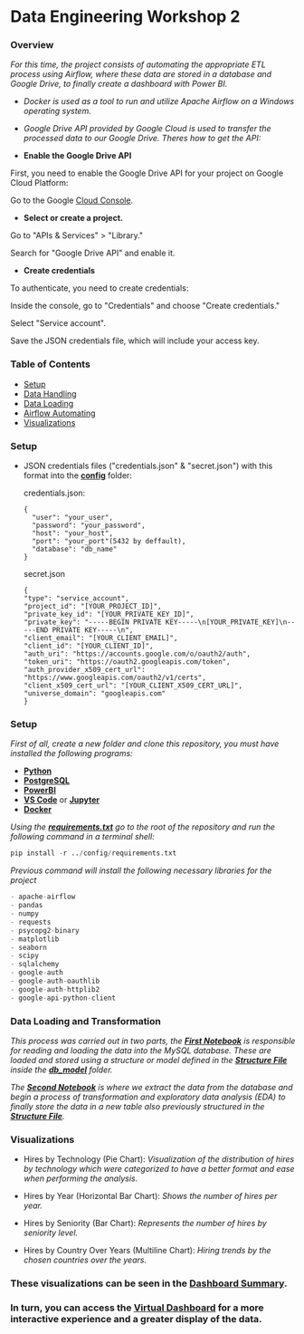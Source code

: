 # Data Engineering Workshop 2 #
### Overview ###
_For this time, the project consists of automating the appropriate ETL process using Airflow, where these data are stored in a database and Google Drive, to finally create a dashboard with Power BI._ 
- _Docker is used as a tool to run and utilize Apache Airflow on a Windows operating system._
- _Google Drive API provided by Google Cloud is used to transfer the processed data to our Google Drive. Theres how to get the API:_
  
 - **Enable the Google Drive API**

  First, you need to enable the Google Drive API for your project on Google Cloud Platform:
  
  Go to the Google [Cloud Console](https://console.cloud.google.com/welcome/new).
 
 - **Select or create a project.**

  Go to "APIs & Services" > "Library."
  
  Search for "Google Drive API" and enable it.
  
  - **Create credentials**
  
  To authenticate, you need to create credentials:
  
  Inside the console, go to "Credentials" and choose "Create credentials."
  
  Select "Service account".
  
  Save the JSON credentials file, which will include your access key.

### Table of Contents ###
- [Setup](#setup)
- [Data Handling](#data-handling)
- [Data Loading](#data-loading)
- [Airflow Automating](#airflow-automating)
- [Visualizations](#visualizations)
  
### Setup <a name="setup"></a> ###


- JSON credentials files ("credentials.json" & "secret.json") with this format into the **[config](https://github.com/RJuanJo/etl_workshop2/tree/main/config)** folder:

  credentials.json:
  ```
  {
    "user": "your_user",
    "password": "your_password",
    "host": "your_host",
    "port": "your_port"(5432 by deffault),
    "database": "db_name"
  }
  ```
  secret.json
  ```
  {
  "type": "service_account",
  "project_id": "[YOUR_PROJECT_ID]",
  "private_key_id": "[YOUR_PRIVATE_KEY_ID]",
  "private_key": "-----BEGIN PRIVATE KEY-----\n[YOUR_PRIVATE_KEY]\n-----END PRIVATE KEY-----\n",
  "client_email": "[YOUR_CLIENT_EMAIL]",
  "client_id": "[YOUR_CLIENT_ID]",
  "auth_uri": "https://accounts.google.com/o/oauth2/auth",
  "token_uri": "https://oauth2.googleapis.com/token",
  "auth_provider_x509_cert_url": "https://www.googleapis.com/oauth2/v1/certs",
  "client_x509_cert_url": "[YOUR_CLIENT_X509_CERT_URL]",
  "universe_domain": "googleapis.com"
  }
  ```
### Setup <a name="setup"></a> ###
_First of all, create a new folder and clone this repository, you
must have installed the following programs:_

   - **[Python](https://www.python.org)**
   - **[PostgreSQL](https://www.postgresql.org/download/)**
   - **[PowerBI](https://powerbi.microsoft.com/es-es/downloads/)**
   - **[VS Code](https://code.visualstudio.com/download)** or **[Jupyter](https://jupyter.org/install)**
   - **[Docker](https://www.docker.com/products/docker-desktop/)**

_Using the **[requirements.txt](https://github.com/RJuanJo/etl_workshop2/blob/main/config/requirements.txt)** go to the root of the repository and run the following command in a terminal shell:_

```python
pip install -r ../config/requirements.txt
```

_Previous command will install the following necessary libraries for the project_

```python
- apache-airflow
- pandas
- numpy
- requests
- psycopg2-binary
- matplotlib
- seaborn
- scipy
- sqlalchemy
- google-auth
- google-auth-oauthlib
- google-auth-httplib2
- google-api-python-client
```

### Data Loading and Transformation <a name="data-loading"></a> ###
 _This process was carried out in two parts, the **[First Notebook](https://github.com/RJuanJo/etl_workshop1/blob/main/notebooks/load_data.ipynb)** is responsible for reading and loading the data into the MySQL database. These are loaded and stored using a structure or model defined in the **[Structure File](https://github.com/RJuanJo/etl_workshop1/blob/main/db_model/models_structure.py)** inside the **[db_model](https://github.com/RJuanJo/etl_workshop1/tree/main/db_model)** folder._

_The **[Second Notebook](https://github.com/RJuanJo/etl_workshop1/blob/main/notebooks/workshop_eda.ipynb)** is where we extract the data from the database and begin a process of transformation and exploratory data analysis (EDA) to finally store the data in a new table also previously structured in the **[Structure File](https://github.com/RJuanJo/etl_workshop1/blob/main/db_model/models_structure.py)**._


### Visualizations <a name="visualizations"></a> ###

- Hires by Technology (Pie Chart): _Visualization of the distribution of hires by technology which were categorized to have a better format and ease when performing the analysis._

- Hires by Year (Horizontal Bar Chart): _Shows the number of hires per year._

- Hires by Seniority (Bar Chart): _Represents the number of hires by seniority level._

- Hires by Country Over Years (Multiline Chart): _Hiring trends by the chosen countries over the years._

### These visualizations can be seen in the **[Dashboard Summary](https://github.com/RJuanJo/etl_workshop1/blob/main/data/files/Workshop_DashB.pdf)**.
### In turn, you can access the **[Virtual Dashboard](https://app.powerbi.com/view?r=eyJrIjoiNjJjYzhlMzMtMDRiYy00NWRkLTg2ZGQtN2EwNGM2NTMxYjQ5IiwidCI6IjY5M2NiZWEwLTRlZjktNDI1NC04OTc3LTc2ZTA1Y2I1ZjU1NiIsImMiOjR9&pageName=ReportSection)** for a more interactive experience and a greater display of the data.
